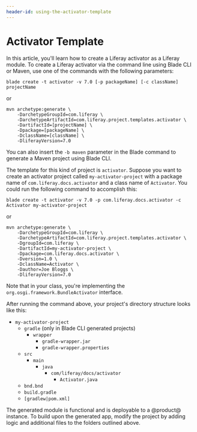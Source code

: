 ```yaml
---
header-id: using-the-activator-template
---
```


# Activator Template

In this article, you'll learn how to create a Liferay activator as a Liferay
module. To create a Liferay activator via the command line using Blade CLI or
Maven, use one of the commands with the following parameters:

    blade create -t activator -v 7.0 [-p packageName] [-c className] projectName

or

    mvn archetype:generate \
        -DarchetypeGroupId=com.liferay \
        -DarchetypeArtifactId=com.liferay.project.templates.activator \
        -DartifactId=[projectName] \
        -Dpackage=[packageName] \
        -DclassName=[className] \
        -DliferayVersion=7.0

You can also insert the `-b maven` parameter in the Blade command to generate
a Maven project using Blade CLI.

The template for this kind of project is `activator`. Suppose you want to create
an activator project called `my-activator-project` with a package name of
`com.liferay.docs.activator` and a class name of `Activator`. You could run the
following command to accomplish this:

    blade create -t activator -v 7.0 -p com.liferay.docs.activator -c Activator my-activator-project

or

    mvn archetype:generate \
        -DarchetypeGroupId=com.liferay \
        -DarchetypeArtifactId=com.liferay.project.templates.activator \
        -DgroupId=com.liferay \
        -DartifactId=my-activator-project \
        -Dpackage=com.liferay.docs.activator \
        -Dversion=1.0 \
        -DclassName=Activator \
        -Dauthor=Joe Bloggs \
        -DliferayVersion=7.0

Note that in your class, you're implementing the
`org.osgi.framework.BundleActivator` interface.

After running the command above, your project's directory structure looks like
this:

- `my-activator-project`
    - `gradle` (only in Blade CLI generated projects)
        - `wrapper`
            - `gradle-wrapper.jar`
            - `gradle-wrapper.properties`
    - `src`
        - `main`
            - `java`
                - `com/liferay/docs/activator`
                    - `Activator.java`
    - `bnd.bnd`
    - `build.gradle`
    - `[gradlew|pom.xml]`

The generated module is functional and is deployable to a @product@ instance. To
build upon the generated app, modify the project by adding logic and additional
files to the folders outlined above.
